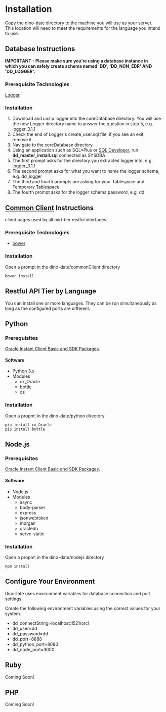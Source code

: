 # Installation
Copy the dino-date directory to the machine you will use as your server.  This location will need to meet the requirements for the language you intend to use.

## Database Instructions

**IMPORTANT - Please make sure you're using a database instance in which you can safely create schema named 'DD', 'DD_NON_EBR' AND 'DD_LOGGER'.**

### Prerequisite Technologies
[Logger](https://github.com/OraOpenSource/Logger)

### Installation
1. Download and unzip logger into the coreDatabase directory.
 You will use the new Logger directory name to answer the question in step 5, e.g. logger_3.1.1
2. Check the end of Logger's create_user.sql file, if you see an exit, remove it.
3. Navigate to the coreDatabase directory.
4. Using an application such as SQL*Plus or [SQL Developer](http://www.oracle.com/technetwork/developer-tools/sql-developer/overview/index.html), run **dd_master_install.sql** connected as SYSDBA.
5. The first prompt asks for the directory you extracted logger into, e.g. logger_3.1.1
6. The second prompt asks for what you want to name the logger schema, e.g. dd_logger
7. The third and fourth prompts are asking for your Tablespace and Temporary Tablespace
8. The fourth prompt asks for the logger schema password, e.g. dd

## [Common Client](https://github.com/oracle/dino-date/commonClient/tree/master/README.md) Instructions
client pages used by all mid-tier restful interfaces.

### Prerequisite Technologies
* [bower](http://bower.io/#install-bower)

### Installation
Open a prompt in the dino-date/commonClient directory

```
bower install
```

## Restful API Tier by Language
You can install one or more languages.  They can be run simultaneously as long as the configured ports are different.

## Python

### Prerequisites
[Oracle Instant Client Basic and SDK Packages](http://www.oracle.com/technetwork/database/features/instant-client/index-097480.html).

#### Software
* Python 3.x
* Modules
  * cx_Oracle
  * bottle
  * os

### Installation
Open a propmt in the dino-date/python directory

```
pip install cx_Oracle
pip install bottle
```

## Node.js

### Prerequisites
[Oracle Instant Client Basic and SDK Packages](http://www.oracle.com/technetwork/database/features/instant-client/index-097480.html).

#### Software
* Node.js
* Modules
   * async
   * body-parser
   * express
   * jsonwebtoken
   * morgan
   * oracledb
   * serve-static

### Installation
Open a propmt in the dino-date/nodejs directory

```
npm install
```

## Configure Your Environment

DinoDate uses environment variables for database connection and port settings.

Create the following environment variables using the correct values for your system.
* dd_connectString=localhost:1521/orcl
* dd_user=dd
* dd_password=dd
* dd_port=8888
* dd_python_port=8080
* dd_node_port=3000

## Ruby
Coming Soon!

## PHP
Coming Soon!
